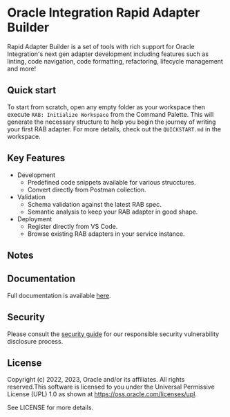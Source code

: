 # Oracle Integration Rapid Adapter Builder

Rapid Adapter Builder is a set of tools with rich support for Oracle Integration's next gen adapter development including features such as linting, code navigation, code formatting, refactoring, lifecycle management and more!

## Quick start

To start from scratch, open any empty folder as your workspace then execute `RAB: Initialize Workspace` from the Command Palette. This will generate the necessary structure to help you begin the journey of writing your first RAB adapter. For more details, check out the `QUICKSTART.md` in the workspace.

## Key Features

- Development
  - Predefined code snippets available for various strucctures.
  - Convert directly from Postman collection.
- Validation
  - Schema validation against the latest RAB spec.
  - Semantic analysis to keep your RAB adapter in good shape.
- Deployment
  - Register directly from VS Code.
  - Browse existing RAB adapters in your service instance.

## Notes

## Documentation

Full documentation is available [here](https://docs.oracle.com/en/cloud/paas/application-integration/index.html).

## Security

Please consult the [security guide](./SECURITY.md) for our responsible security vulnerability disclosure process.

## License

Copyright (c) 2022, 2023, Oracle and/or its affiliates. All rights reserved.This software is licensed to you under the Universal Permissive License (UPL) 1.0 as shown at https://oss.oracle.com/licenses/upl.

See LICENSE for more details.
